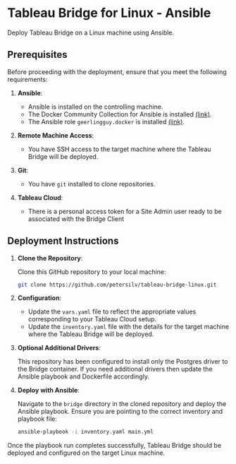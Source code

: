 # Tableau Bridge for Linux - Ansible

Deploy Tableau Bridge on a Linux machine using Ansible.

## Prerequisites

Before proceeding with the deployment, ensure that you meet the following requirements:

1. **Ansible**:
    - Ansible is installed on the controlling machine.
    - The Docker Community Collection for Ansible is installed [(link)](https://galaxy.ansible.com/ui/repo/published/community/docker).
    - The Ansible role `geerlingguy.docker` is installed [(link)](https://galaxy.ansible.com/ui/standalone/roles/geerlingguy/docker/).

2. **Remote Machine Access**:
    - You have SSH access to the target machine where the Tableau Bridge will be deployed.

3. **Git**:
    - You have `git` installed to clone repositories.

4. **Tableau Cloud**:
    - There is a personal access token for a Site Admin user ready to be associated with the Bridge Client

## Deployment Instructions

1. **Clone the Repository**:

    Clone this GitHub repository to your local machine:

    ```bash
    git clone https://github.com/petersilv/tableau-bridge-linux.git
    ```

2. **Configuration**:
    - Update the `vars.yaml` file to reflect the appropriate values corresponding to your Tableau Cloud setup.
    - Update the `inventory.yaml` file with the details for the target machine where the Tableau Bridge will be deployed.

3. **Optional Additional Drivers**:

    This repository has been configured to install only the Postgres driver to the Bridge container. If you need additional drivers then update the Ansible playbook and Dockerfile accordingly.

4. **Deploy with Ansible**:

    Navigate to the `bridge` directory in the cloned repository and deploy the Ansible playbook. Ensure you are pointing to the correct inventory and playbook file:

    ```bash
    ansible-playbook -i inventory.yaml main.yml
    ```

Once the playbook run completes successfully, Tableau Bridge should be deployed and configured on the target Linux machine.
